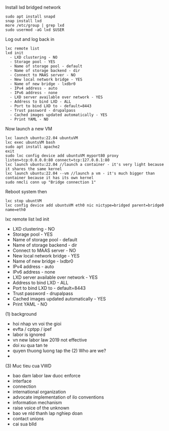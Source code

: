 Install lxd bridged network

    sudo apt install snapd
    snap install lxd
    more /etc/group | grep lxd
    sudo usermod -aG lxd $USER

Log out and log back in

    lxc remote list
    lxd init
      - LXD clustering - NO
      - Storage pool - YES
      - Name of storage pool - default
      - Name of storage backend - dir
      - Connect to MAAS server - NO
      - New local network bridge - YES
      - Name of new bridge - lxdbr0
      - IPv4 address - auto
      - IPv6 address - none
      - LXD server available over network - YES
      - Address to bind LXD - ALL
      - Port to bind LXD to - default=8443
      - Trust password - drupalpass
      - Cached images updated automatically - YES
      - Print YAML - NO

Now launch a new VM

    lxc launch ubuntu:22.04 ubuntuVM
    lxc exec ubuntuVM bash
    sudo apt install apache2
    exit
    sudo lxc config device add ubuntuVM myport80 proxy listen=tcp:0.0.0.0:80 connect=tcp:127.0.0.1:80
    lxc launch ubuntu:22.04 //launch a container - it's very light because it shares the same kernel
    lxc launch ubuntu:22.04 --vm //launch a vm - it's much bigger than container because it has its own kernel
    sudo nmcli conn up "Bridge connection 1"
    
Reboot system then
    
    lxc stop ubuntVM
    lxc config device add ubuntuVM eth0 nic nictype=bridged parent=bridge0 name=eth0
    

    
lxc remote list
lxd init
  - LXD clustering - NO
  - Storage pool - YES
  - Name of storage pool - default
  - Name of storage backend - dir
  - Connect to MAAS server - NO
  - New local network bridge - YES
  - Name of new bridge - lxdbr0
  - IPv4 address - auto
  - IPv6 address - none
  - LXD server available over network - YES
  - Address to bind LXD - ALL
  - Port to bind LXD to - default=8443
  - Trust password - drupalpass
  - Cached images updated automatically - YES
  - Print YAML - NO


(1) background
- hoi nhap vn voi the gioi
- evfta / cptpp / ipef
- labor is ignored
- vn new labor law 2019 not effective
- doi xu qua tan te
- quyen thuong luong tap the
(2) Who are we?
- 
(3) Muc tieu cua VWD
- bao dam labor law duoc enforce
- interface
- connection
- international organization
- advocate implementation of ilo conventions
- information mechanism
- raise voice of the unknown
- bao ve nld thanh lap nghiep doan
- contact unions
- cai sua blld


